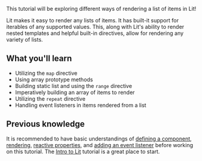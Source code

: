 This tutorial will be exploring different ways of rendering a list of items in
Lit!

Lit makes it easy to render any lists of items. It has built-it support for
iterables of any supported values. This, along with Lit's ability to render
nested templates and helpful built-in directives, allow for rendering any
variety of lists.

## What you'll learn
- Utilizing the `map` directive
- Using array prototype methods
- Building static list and using the `range` directive
- Imperatively building an array of items to render
- Utilizing the `repeat` directive
- Handling event listeners in items rendered from a list

## Previous knowledge
It is recommended to have basic understandings of
[defining a component](/docs/components/defining/),
[rendering](/docs/components/rendering/),
[reactive properties](/docs/components/properties/), and
[adding an event listener](/docs/components/events/#adding-event-listeners-in-the-element-template)
before working on this tutorial. The [Intro to Lit](/tutorials/intro-to-lit/)
tutorial is a great place to start.
